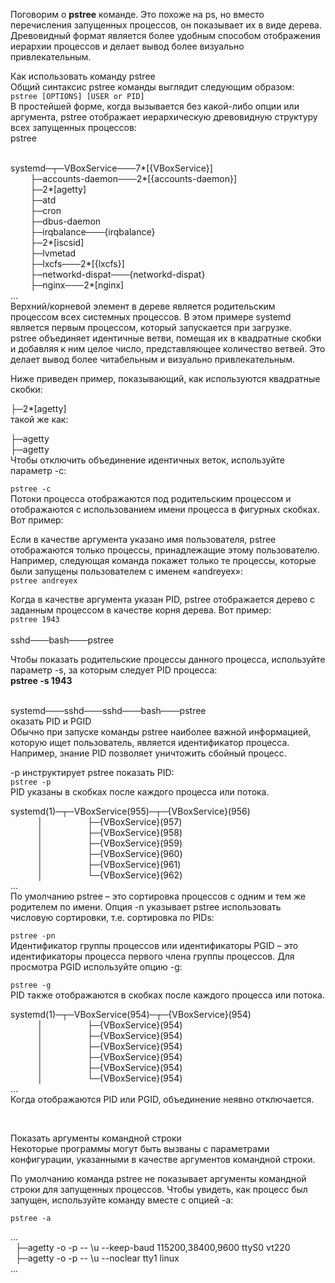 Поговорим о **pstree** команде. Это похоже на ps, но вместо перечисления запущенных процессов, он показывает их в виде дерева. Древовидный формат является более удобным способом отображения иерархии процессов и делает вывод более визуально привлекательным.


Как использовать команду pstree  
Общий синтаксис pstree команды выглядит следующим образом:  
`pstree [OPTIONS] [USER or PID]`  
В простейшей форме, когда вызывается без какой-либо опции или аргумента, pstree отображает иерархическую древовидную структуру всех запущенных процессов:  
pstree  
 


systemd─┬─VBoxService───7\*[{VBoxService}]  
        ├─accounts-daemon───2\*[{accounts-daemon}]  
        ├─2\*[agetty]  
        ├─atd  
        ├─cron  
        ├─dbus-daemon  
        ├─irqbalance───{irqbalance}  
        ├─2\*[iscsid]  
        ├─lvmetad  
        ├─lxcfs───2\*[{lxcfs}]  
        ├─networkd-dispat───{networkd-dispat}  
        ├─nginx───2\*[nginx]  
...  
Верхний/корневой элемент в дереве является родительским процессом всех системных процессов. В этом примере systemd является первым процессом, который запускается при загрузке.  
pstree объединяет идентичные ветви, помещая их в квадратные скобки и добавляя к ним целое число, представляющее количество ветвей. Это делает вывод более читабельным и визуально привлекательным.


Ниже приведен пример, показывающий, как используются квадратные скобки:


├─2\*[agetty]  
такой же как:


├─agetty          
├─agetty  
Чтобы отключить объединение идентичных веток, используйте параметр -c:


`pstree -c`  
Потоки процесса отображаются под родительским процессом и отображаются с использованием имени процесса в фигурных скобках. Вот пример:


  
Если в качестве аргумента указано имя пользователя, pstree отображаются только процессы, принадлежащие этому пользователю. Например, следующая команда покажет только те процессы, которые были запущены пользователем с именем «andreyex»:  
`pstree andreyex`


Когда в качестве аргумента указан PID, pstree отображается дерево с заданным процессом в качестве корня дерева. Вот пример:  
`pstree 1943`  
   
sshd───bash───pstree


Чтобы показать родительские процессы данного процесса, используйте параметр -s, за которым следует PID процесса:  
**pstree -s 1943**  
 


systemd───sshd───sshd───bash───pstree  
оказать PID и PGID  
Обычно при запуске команды pstree наиболее важной информацией, которую ищет пользователь, является идентификатор процесса. Например, знание PID позволяет уничтожить сбойный процесс.


-p инструктирует pstree показать PID:  
`pstree -p`  
PID указаны в скобках после каждого процесса или потока.


systemd(1)─┬─VBoxService(955)─┬─{VBoxService}(956)  
           │                  ├─{VBoxService}(957)  
           │                  ├─{VBoxService}(958)  
           │                  ├─{VBoxService}(959)  
           │                  ├─{VBoxService}(960)  
           │                  ├─{VBoxService}(961)  
           │                  └─{VBoxService}(962)  
...  
По умолчанию pstree – это сортировка процессов с одним и тем же родителем по имени. Опция -n указывает pstree использовать числовую сортировки, т.е. сортировка по PIDs:


`pstree -pn`  
Идентификатор группы процессов или идентификаторы PGID – это идентификаторы процесса первого члена группы процессов. Для просмотра PGID используйте опцию -g:


`pstree -g`  
PID также отображаются в скобках после каждого процесса или потока.


systemd(1)─┬─VBoxService(954)─┬─{VBoxService}(954)  
           │                  ├─{VBoxService}(954)  
           │                  ├─{VBoxService}(954)  
           │                  ├─{VBoxService}(954)  
           │                  ├─{VBoxService}(954)  
           │                  ├─{VBoxService}(954)  
           │                  └─{VBoxService}(954)  
...  
Когда отображаются PID или PGID, объединение неявно отключается.


 


Показать аргументы командной строки  
Некоторые программы могут быть вызваны с параметрами конфигурации, указанными в качестве аргументов командной строки.


По умолчанию команда pstree не показывает аргументы командной строки для запущенных процессов. Чтобы увидеть, как процесс был запущен, используйте команду вместе с опцией -a:


`pstree -a`


...  
  ├─agetty -o -p -- \\u --keep-baud 115200,38400,9600 ttyS0 vt220  
  ├─agetty -o -p -- \\u --noclear tty1 linux  
...  
 

